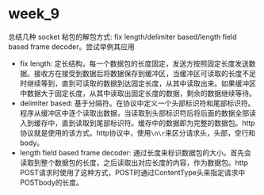 # week_9

总结几种 socket 粘包的解包方式: fix length/delimiter based/length field based frame decoder。尝试举例其应用

- fix length: 定长结构，每一个数据包的长度固定，发送方按照固定长度发送数据。接收方在接受到数据后将数据保存到缓冲区，当缓冲区可读取的长度不足时继续等到，直到可读取的数据到达固定长度，从其中读取出来。如果缓冲区中数据大于固定长度，从其中读取出固定长度的数据，剩余的数据继续等待。
- delimiter based: 基于分隔符。在协议中定义一个头部标识符和尾部标识符。程序从缓冲区中逐个读取出数据，当读取到头部标识符后将后面的数据全部读入到缓存中，直到读取到尾部标识符。缓存中的数据即为完整的数据包。http协议就是使用的该方式。http协议中，使用`\n\r`来区分请求头，头部，空行和body。
- length field based frame decoder: 通过长度来标识数据包的大小。首先会读取到整个数据包的长度，之后读取出对应长度的内容，作为数据包。http POST请求时使用了这种方式，POST时通过ContentType头来指定请求中POSTbody的长度。